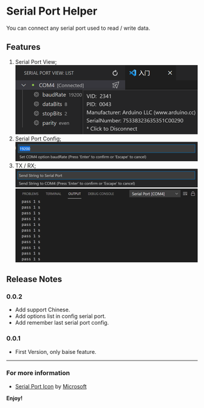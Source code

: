 # Serial Port Helper

You can connect any serial port used to read / write data.

## Features

1. Serial Port View;
   ![](media/View.png)
2. Serial Port Config;
   ![](media/Config.png)
3. TX / RX;
   ![](media/TX.png)
   ![](media/RX.png)

## Release Notes

### 0.0.2
- Add support Chinese.
- Add options list in config serial port.
- Add remember last serial port config.

### 0.0.1

- First Version, only baise feature.

-----------------------------------------------------------------------------------------------------------
### For more information

* [Serial Port Icon](https://iconscout.com/icons/serial-port) by [Microsoft](https://iconscout.com/contributors/fluent)

**Enjoy!**

